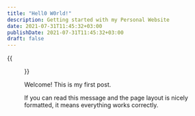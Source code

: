 ```yaml
---
title: "Hell0 W0rld!"
description: Getting started with my Personal Website
date: 2021-07-31T11:45:32+03:00
publishDate: 2021-07-31T11:45:32+03:00
draft: false
---
```

{{<figure src="/images/sunrise-938998_1280.jpg" caption="Photo Credit: [Freesally @ Pixbay](https://pixabay.com/photos/sunrise-stonehenge-ancient-sky-938998/)">}}

Welcome! This is my first post.

<!--more-->

If you can read this message and the page layout is nicely formatted, it means everything works correctly.
